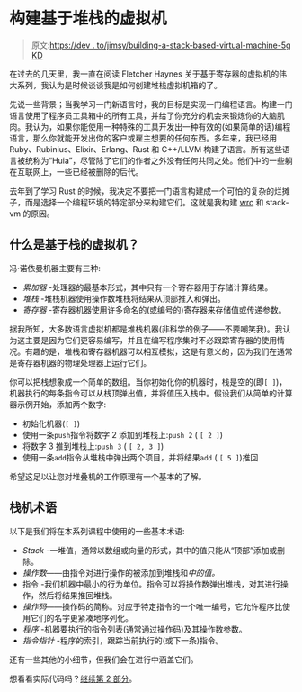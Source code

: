 # 构建基于堆栈的虚拟机

> 原文:[https://dev . to/jimsy/building-a-stack-based-virtual-machine-5g KD](https://dev.to/jimsy/building-a-stack-based-virtual-machine-5gkd)

在过去的几天里，我一直在阅读 Fletcher Haynes 关于基于寄存器的虚拟机的伟大系列，我认为是时候谈谈我是如何创建堆栈虚拟机箱的了。

先说一些背景；当我学习一门新语言时，我的目标是实现一门编程语言。构建一门语言使用了程序员工具箱中的所有工具，并给了你充分的机会来锻炼你的大脑肌肉。我认为，如果你能使用一种特殊的工具开发出一种有效的(如果简单的话)编程语言，那么你就能开发出你的客户或雇主想要的任何东西。多年来，我已经用 Ruby、Rubinius、Elixir、Erlang、Rust 和 C++/LLVM 构建了语言。所有这些语言被统称为“Huia”，尽管除了它们的作者之外没有任何共同之处。他们中的一些躺在互联网上，一些已经被删除的后代。

去年到了学习 Rust 的时候，我决定不要把一门语言构建成一个可怕的复杂的烂摊子，而是选择一个编程环境的特定部分来构建它们。这就是我构建 [wrc](https://crates.io/crates/wrc) 和 stack-vm 的原因。

## [](#what-is-a-stackbased-virtual-machine)什么是基于栈的虚拟机？

冯·诺依曼机器主要有三种:

*   *累加器* -处理器的最基本形式，其中只有一个寄存器用于存储计算结果。
*   *堆栈* -堆栈机器使用操作数堆栈将结果从顶部推入和弹出。
*   *寄存器* -寄存器机器使用许多命名的(或编号的)寄存器来存储值或传递参数。

据我所知，大多数语言虚拟机都是堆栈机器(非科学的例子——不要嘲笑我)。我认为这主要是因为它们更容易编写，并且在编写程序集时不必跟踪寄存器的使用情况。有趣的是，堆栈和寄存器机器可以相互模拟，这是有意义的，因为我们在通常是寄存器机器的物理处理器上运行它们。

你可以把栈想象成一个简单的数组。当你初始化你的机器时，栈是空的(即`[ ]`)，机器执行的每条指令可以从栈顶弹出值，并将值压入栈中。假设我们从简单的计算器示例开始，添加两个数字:

*   初始化机器(`[ ]`)
*   使用一条`push`指令将数字 2 添加到堆栈上:`push 2` ( `[ 2 ]`)
*   将数字 3 推到堆栈上:`push 3` ( `[ 2, 3 ]`)
*   使用一条`add`指令从堆栈中弹出两个项目，并将结果`add` ( `[ 5 ]`)推回

希望这足以让您对堆叠机的工作原理有一个基本的了解。

## [](#stack-machine-terminology)栈机术语

以下是我们将在本系列课程中使用的一些基本术语:

*   *Stack* -一堆值，通常以数组或向量的形式，其中的值只能从“顶部”添加或删除。
*   *操作数*——由指令对进行操作的被添加到堆栈和*中的值。*
*   指令 -我们机器中最小的行为单位。指令可以将操作数弹出堆栈，对其进行操作，然后将结果推回堆栈。
*   *操作码*——操作码的简称。对应于特定指令的一个唯一编号，它允许程序比使用它们的名字更紧凑地序列化。
*   *程序* -机器要执行的指令列表(通常通过操作码)及其操作数参数。
*   *指令指针* -程序的索引，跟踪当前执行的(或下一条)指令。

还有一些其他的小细节，但我们会在进行中涵盖它们。

想看看实际代码吗？[继续第 2 部分](https://dev.to/jimsy/building-a-stack-based-virtual-machine-part-2---the-stack-d07)。